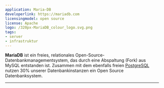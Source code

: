 ```yaml
---
application: Maria-DB
developerlink: https://mariadb.com
licensingmodel: open source
license: Apache
logo: /320px-MariaDB_colour_logo.svg.png
tags:
- server
- infrastruktur
---
```

__MariaDB__ ist ein freies, relationales Open-Source-Datenbankmanagementsystem, das durch eine Abspaltung (Fork) aus MySQL entstanden ist.
Zusammen mit dem ebenfalls freien [PostgreSQL](postgresql) nutzen 30% unserer Datenbankinstanzen ein Open Source Datenbanksystem.

---
